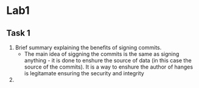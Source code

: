 # Lab1 

## Task 1

1. Brief summary explaining the benefits of signing commits.
    - The main idea of siggning the commits is the same as signing anything - it is done to enshure the source of data (in this case the source of the commits). It is a way to enshure the author of hanges is legitamate ensuring the security and integrity
2. 